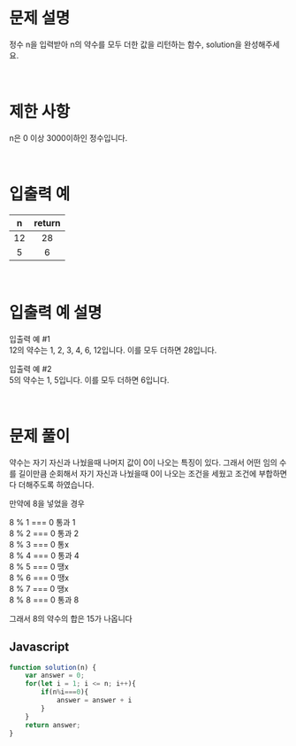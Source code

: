 # 문제 설명

정수 n을 입력받아 n의 약수를 모두 더한 값을 리턴하는 함수, solution을 완성해주세요.

<br />

# 제한 사항
n은 0 이상 3000이하인 정수입니다.

<br />

# 입출력 예

|  n  | return |
| :-: | :----: |
| 12  |   28   |
|  5  |   6    |

<br />

# 입출력 예 설명

입출력 예 #1 <br/>
12의 약수는 1, 2, 3, 4, 6, 12입니다. 이를 모두 더하면 28입니다.

입출력 예 #2 <br/>
5의 약수는 1, 5입니다. 이를 모두 더하면 6입니다.

<br />

# 문제 풀이

약수는 자기 자신과 나눴을때 나머지 값이 0이 나오는 특징이 있다. 그래서 어떤 임의 수를 길이만큼 순회해서 자기 자신과   나눴을때 0이 나오는 조건을 세웠고 조건에 부합하면 다 더해주도록 하였습니다.


만약에 8을 넣었을 경우

8 % 1 === 0  통과  1<br />
8 % 2 === 0  통과  2<br />
8 % 3 === 0  통x <br />
8 % 4 === 0  통과  4<br />
8 % 5 === 0  땡x<br />
8 % 6 === 0  땡x<br />
8 % 7 === 0  땡x<br />
8 % 8 === 0  통과  8<br />

그래서 8의 약수의 합은 15가 나옵니다

## Javascript

```js
function solution(n) {
    var answer = 0;
    for(let i = 1; i <= n; i++){
        if(n%i===0){
            answer = answer + i
        }
    }
    return answer;
}
```